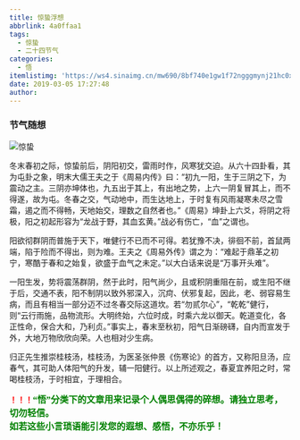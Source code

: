 ```yaml
---
title: 惊蛰浮想
abbrlink: 4a0ffaa1
tags:
  - 惊蛰
  - 二十四节气
categories:
  - 悟
itemlistimg: 'https://ws4.sinaimg.cn/mw690/8bf740e1gw1f72ngggmynj21hc0xctkq.jpg'
date: 2019-03-05 17:27:48
author:
---
```

### 节气随想

![惊蛰](https://ws4.sinaimg.cn/mw690/8bf740e1gw1f72ngggmynj21hc0xctkq.jpg)

冬末春初之际，惊蛰前后，阴阳初交，雷雨时作，风寒犹交迫。从六十四卦看，其为屯卦之象，明末大儒王夫之于《周易内传》曰：“初九一阳，生于三阴之下，为震动之主。三阴亦坤体也，九五出于其上，有出地之势，上六一阴复冒其上，而不得遂，故为屯。冬春之交，气动地中，而生达地上，于时复有风雨凝寒未尽之雪霜，遏之而不得畅，天地始交，理数之自然者也。”《周易》坤卦上六爻，将阴之将极，阳之初起形容为“龙战于野，其血玄黄。”战必有伤亡，“血”之谓也。

阳欲彻群阴而普施于天下，唯健行不已而不可得。若犹豫不决，徘徊不前，首鼠两端，陷于险而不得出，则为难。王夫之《周易外传》谓之为：“难起于鼎革之初宁，寒酷于春和之始复，欲盛于血气之未定。”以大白话来说是“万事开头难”。

一阳生发，势将震荡群阴，然于此时，阳气尚少，且或积阴重阻在前，或生阳不继于后，交通不表，阳不制阴以致外邪深入，沉疴、伏邪复起，因此，老、弱容易生病，而且有相当一部分迈不过冬春交际这道坎。若“勿贰尔心”，“乾乾”健行，则“云行雨施，品物流形。大明终始，六位时成，时乘六龙以御天。乾道变化，各正性命，保合大和，乃利贞。”事实上，春末至秋初，阳气日渐磅礴，自内而宣发于外，大地万物欣欣向荣。人也相对少生病。

归正先生推崇桂枝汤，桂枝汤，为医圣张仲景《伤寒论》的首方，又称阳旦汤，应春气，其可助人体阳气的升发，辅一阳健行。以上所述观之，春夏宜养阳之时，常喝桂枝汤，于时相宜，于理相合。



**<font color=red>！！！</font><font color=green face=微软雅黑 size=3>“悟”分类下的文章用来记录个人偶思偶得的碎想。请独立思考，切勿轻信。  
如若这些小言琐语能引发您的遐想、感悟，不亦乐乎！</font>**